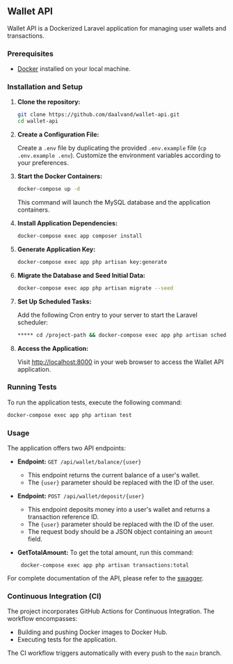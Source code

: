 ## Wallet API

Wallet API is a Dockerized Laravel application for managing user wallets and transactions.

### Prerequisites

- [Docker](https://www.docker.com/) installed on your local machine.

### Installation and Setup

1. **Clone the repository:**

   ```bash
   git clone https://github.com/daalvand/wallet-api.git
   cd wallet-api
   ```

2. **Create a Configuration File:**

   Create a `.env` file by duplicating the provided `.env.example` file (`cp .env.example .env`). Customize the environment variables according to your preferences.

3. **Start the Docker Containers:**

   ```bash
   docker-compose up -d
   ```

   This command will launch the MySQL database and the application containers.

4. **Install Application Dependencies:**

   ```bash
   docker-compose exec app composer install
   ```

5. **Generate Application Key:**

   ```bash
   docker-compose exec app php artisan key:generate
   ```

6. **Migrate the Database and Seed Initial Data:**

   ```bash
   docker-compose exec app php artisan migrate --seed
   ```

7. **Set Up Scheduled Tasks:**

   Add the following Cron entry to your server to start the Laravel scheduler:

   ```bash
   ***** cd /project-path && docker-compose exec app php artisan schedule:run >> /path/logs/scheduled-jobs.log 2>&1
   ```

8. **Access the Application:**

   Visit [http://localhost:8000](http://localhost:8000) in your web browser to access the Wallet API application.

### Running Tests

To run the application tests, execute the following command:

```bash
docker-compose exec app php artisan test
```

### Usage

The application offers two API endpoints:

- **Endpoint:** `GET /api/wallet/balance/{user}`
    - This endpoint returns the current balance of a user's wallet.
    - The `{user}` parameter should be replaced with the ID of the user.

- **Endpoint:** `POST /api/wallet/deposit/{user}`
    - This endpoint deposits money into a user's wallet and returns a transaction reference ID.
    - The `{user}` parameter should be replaced with the ID of the user.
    - The request body should be a JSON object containing an `amount` field.

- **GetTotalAmount:** To get the total amount, run this command:
   ```shell
    docker-compose exec app php artisan transactions:total
   ```
For complete documentation of the API, please refer to the [swagger](./swagger.yml).

### Continuous Integration (CI)

The project incorporates GitHub Actions for Continuous Integration. The workflow encompasses:

- Building and pushing Docker images to Docker Hub.
- Executing tests for the application.

The CI workflow triggers automatically with every push to the `main` branch.

